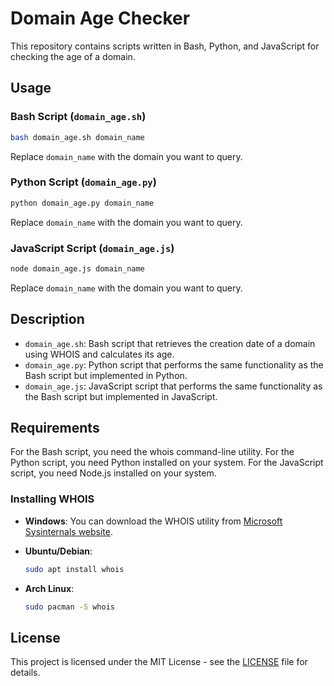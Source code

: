 # Domain Age Checker

This repository contains scripts written in Bash, Python, and JavaScript for checking the age of a domain.

## Usage

### Bash Script (`domain_age.sh`)

```bash
bash domain_age.sh domain_name
```

Replace `domain_name` with the domain you want to query.

### Python Script (`domain_age.py`)

```bash
python domain_age.py domain_name
```

Replace `domain_name` with the domain you want to query.

### JavaScript Script (`domain_age.js`)

```bash
node domain_age.js domain_name
```

Replace `domain_name` with the domain you want to query.

## Description

- `domain_age.sh`: Bash script that retrieves the creation date of a domain using WHOIS and calculates its age.
- `domain_age.py`: Python script that performs the same functionality as the Bash script but implemented in Python.
- `domain_age.js`: JavaScript script that performs the same functionality as the Bash script but implemented in JavaScript.

## Requirements

For the Bash script, you need the whois command-line utility.
For the Python script, you need Python installed on your system.
For the JavaScript script, you need Node.js installed on your system.

### Installing WHOIS

- **Windows**: You can download the WHOIS utility from [Microsoft Sysinternals website](https://learn.microsoft.com/en-us/sysinternals/downloads/whois).
  
- **Ubuntu/Debian**:
  ```bash
  sudo apt install whois
  ```

- **Arch Linux**:
  ```bash
  sudo pacman -S whois
  ```

## License

This project is licensed under the MIT License - see the [LICENSE](LICENSE) file for details.

